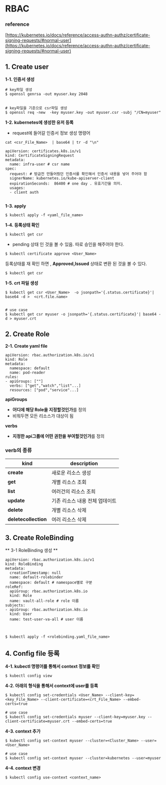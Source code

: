 # RBAC

### [](https://github.com/jjsair0412/kubernetes_info/blob/main/RBAC/RBAC.md#reference)reference

[https://kubernetes.io/docs/reference/access-authn-authz/certificate-signing-requests/#normal-user](https://kubernetes.io/docs/reference/access-authn-authz/certificate-signing-requests/#normal-user)

## [](https://github.com/jjsair0412/kubernetes_info/blob/main/RBAC/RBAC.md#1-create-user)1. Create user

**1-1. 인증서 생성**

```
# key파일 생성 
$ openssl genrsa -out myuser.key 2048 


# key파일을 기준으로 csr파일 생성
$ openssl req -new  -key myuser.key -out myuser.csr -subj "/CN=myuser"  
```

**1-2. kubernetes에 생성한 유저 등록**

-   request에 들어갈 인증서 정보 생성 명령어

```
cat <csr_File_Name>  | base64 | tr -d "\n"
```

```
apiVersion: certificates.k8s.io/v1
kind: CertificateSigningRequest
metadata:
  name: infra-user # csr name
spec:
  request: # 방금전 만들어줬던 인증서를 확인해서 인증서 내용을 넣어 주어야 함 
  signerName: kubernetes.io/kube-apiserver-client
  expirationSeconds:  86400 # one day . 유효기간을 의미.
  usages:
  - client auth


```

**1-3. apply**

```
$ kubectl apply -f <yaml_file_name>
```

**1-4. 등록상태 확인**

```
$ ﻿kubectl get csr
```

-   pending 상태 인 것을 볼 수 있음. 따로 승인을 해주어야 한다.

```
$ ﻿kubectl certificate approve <User_Name>
```

등록상태를 재 확인 하면 ,  **Approved,Issued**  상태로 변환 된 것을 볼 수 있다.

```
$ ﻿kubectl get csr
```

**1-5. crt 파일 생성**

```
$ kubectl get csr <User_Name>  -o jsonpath='{.status.certificate}'| base64 -d >  <crt.file.name>


# use case
$ kubectl get csr myuser -o jsonpath='{.status.certificate}'| base64 -d > myuser.crt
```

## [](https://github.com/jjsair0412/kubernetes_info/blob/main/RBAC/RBAC.md#2-create-role)2. Create Role

**2-1. Create yaml file**

```
apiVersion: rbac.authorization.k8s.io/v1 
kind: Role 
metadata: 
  namespace: default 
  name: pod-reader 
rules:  
- apiGroups: [""] 
  verbs: ["get","watch","list"...]
  resources: ["pod","service"...]

```

**apiGroups**

-   **어디에 해당 Role을 지정할것인가**를 정의
-   비워두면 모든 리소스가 대상이 됨

**verbs**

-   **지정한 api그룹에 어떤 권한을 부여할것인가**를 정의

### [](https://github.com/jjsair0412/kubernetes_info/blob/main/RBAC/RBAC.md#verb%EC%9D%98-%EC%A2%85%EB%A5%98)verb의 종류
| kind | description |
|--|--|
|**create**| 새로운 리소스 생성 |
| **get** | 개별 리소스 조회 |
|**list**|여러건의 리소스 조희|
|**update**|기존 리소스 내용 전체 업데이트|
|**delete**|개별 리소스 삭제|
|**deletecollection**|여러 리소스 삭제|

## [](https://github.com/jjsair0412/kubernetes_info/blob/main/RBAC/RBAC.md#3-create-rolebinding)3. Create RoleBinding

** 3-1 RoleBinding 생성 **
```
apiVersion: rbac.authorization.k8s.io/v1
kind: RoleBinding
metadata:
  creationTimestamp: null
  name: default-rolebinder
  namespace: default # namespace별로 구분
roleRef:
  apiGroup: rbac.authorization.k8s.io
  kind: Role
  name: vault-all-role # role 이름
subjects:
- apiGroup: rbac.authorization.k8s.io
  kind: User
  name: test-user-va-all # user 이름



$ kubectl apply -f <rolebinding.yaml_file_name>
```

## [](https://github.com/jjsair0412/kubernetes_info/blob/main/RBAC/RBAC.md#4-config-file-%EB%93%B1%EB%A1%9D)4. Config file 등록

**4-1. kubectl 명령어를 통해서 context 정보를 확인**

```
$ ﻿kubectl config view
```

**4-2. 아래의 형식을 통해서 context에 user를 등록**

```
$ ﻿kubectl config set-credentials <User_Name> --client-key=<key_File_Name> --client-certificate=<crt_File_Name> --embed-certs=true

# use case
$ ﻿kubectl config set-credentials myuser --client-key=myuser.key --client-certificate=myuser.crt --embed-certs=true
```

**4-3. context 추가**

```
﻿$ kubectl config set-context myuser --cluster=<Cluster_Name> --user=<User_Name> 

# use case
﻿$ kubectl config set-context myuser --cluster=kubernetes --user=myuser 
```

**4-4. context 변경**

```
$ ﻿kubectl config use-context <context_name>
```